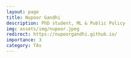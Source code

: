 ```yaml
---
layout: page
title: Nupoor Gandhi
description: PhD student, ML & Public Policy
img: assets/img/nupoor.jpeg
redirect: https://nupoorgandhi.github.io/
importance: 3
category: TAs
---
```

